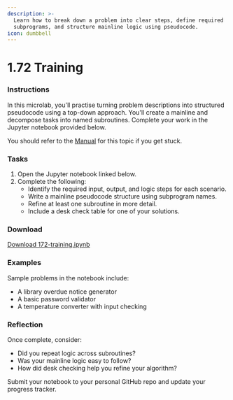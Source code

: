 ```yaml
---
description: >-
  Learn how to break down a problem into clear steps, define required
  subprograms, and structure mainline logic using pseudocode.
icon: dumbbell
---
```


# 1.72 Training

### Instructions

In this microlab, you'll practise turning problem descriptions into structured pseudocode using a top-down approach. You'll create a mainline and decompose tasks into named subroutines. Complete your work in the Jupyter notebook provided below.

You should refer to the [Manual](1.71-operations-manual.md) for this topic if you get stuck.

### Tasks

1. Open the Jupyter notebook linked below.
2. Complete the following:
   * Identify the required input, output, and logic steps for each scenario.
   * Write a mainline pseudocode structure using subprogram names.
   * Refine at least one subroutine in more detail.
   * Include a desk check table for one of your solutions.

### Download

[Download 172-training.ipynb](https://github.com/Emanuel-School/170-algorithm-design-methods/blob/83352f86605afe810931ee49ce1a882ad6f862f2/172-training.ipynb)

### Examples

Sample problems in the notebook include:

* A library overdue notice generator
* A basic password validator
* A temperature converter with input checking

### Reflection

Once complete, consider:

* Did you repeat logic across subroutines?
* Was your mainline logic easy to follow?
* How did desk checking help you refine your algorithm?

Submit your notebook to your personal GitHub repo and update your progress tracker.
